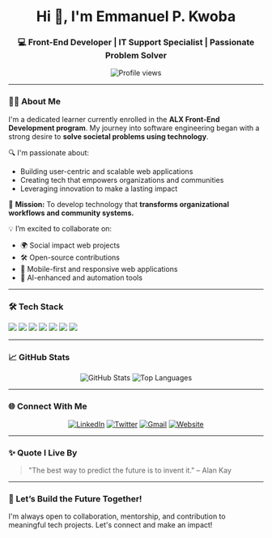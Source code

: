 <!-- Header Section -->
<h1 align="center">Hi 👋, I'm Emmanuel P. Kwoba</h1>
<h3 align="center">💻 Front-End Developer | IT Support Specialist | Passionate Problem Solver</h3>

<p align="center">
  <img src="https://komarev.com/ghpvc/?username=emmanuelkwoba&label=Profile%20views&color=0e75b6&style=flat" alt="Profile views" />
</p>

---

### 🧑‍💻 About Me

I'm a dedicated learner currently enrolled in the **ALX Front-End Development program**. My journey into software engineering began with a strong desire to **solve societal problems using technology**.

🔍 I'm passionate about:
- Building user-centric and scalable web applications  
- Creating tech that empowers organizations and communities  
- Leveraging innovation to make a lasting impact  

🎯 **Mission:** To develop technology that **transforms organizational workflows and community systems.**

💡 I’m excited to collaborate on:
- 🌍 Social impact web projects  
- 🛠 Open-source contributions  
- 📱 Mobile-first and responsive web applications  
- 🧠 AI-enhanced and automation tools

---

### 🛠️ Tech Stack

<p>
  <img src="https://img.shields.io/badge/HTML5-E34F26?logo=html5&logoColor=white" />
  <img src="https://img.shields.io/badge/CSS3-1572B6?logo=css3&logoColor=white" />
  <img src="https://img.shields.io/badge/JavaScript-F7DF1E?logo=javascript&logoColor=black" />
  <img src="https://img.shields.io/badge/React-20232A?logo=react&logoColor=61DAFB" />
  <img src="https://img.shields.io/badge/Python-3776AB?logo=python&logoColor=white" />
  <img src="https://img.shields.io/badge/Git-F05032?logo=git&logoColor=white" />
  <img src="https://img.shields.io/badge/GitHub-181717?logo=github&logoColor=white" />
</p>

---





### 📈 GitHub Stats

<p align="center">
  <img src="https://github-readme-stats.vercel.app/api?username=petitkwoba&show_icons=true&theme=default" alt="GitHub Stats" />
  <img src="https://github-readme-stats.vercel.app/api/top-langs/?username=petitkwoba&layout=compact&theme=default" alt="Top Languages" />
</p>

---

### 🌐 Connect With Me

<p align="center">
  <a href="linkedin.com/in/emmanuel-petit-kwoba/" target="_blank"><img src="https://img.shields.io/badge/LinkedIn-0A66C2?logo=linkedin&logoColor=white" alt="LinkedIn"/></a>
  <a href="https://x.com/Ptech_Kenya" target="_blank"><img src="https://img.shields.io/badge/Twitter-1DA1F2?logo=twitter&logoColor=white" alt="Twitter"/></a>
  <a href="mailto:kwobapetit@gmail.com"><img src="https://img.shields.io/badge/Email-D14836?logo=gmail&logoColor=white" alt="Gmail"/></a>
  <a href="https://petitportfolio.netlify.app/" target="_blank"><img src="https://img.shields.io/badge/Website-000000?logo=vercel&logoColor=white" alt="Website"/></a>
</p>

---

### ✨ Quote I Live By

> "The best way to predict the future is to invent it." – Alan Kay

---

### 🔭 Let’s Build the Future Together!

I'm always open to collaboration, mentorship, and contribution to meaningful tech projects. Let's connect and make an impact!
